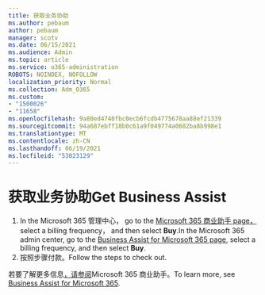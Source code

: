 ```yaml
---
title: 获取业务协助
ms.author: pebaum
author: pebaum
manager: scotv
ms.date: 06/15/2021
ms.audience: Admin
ms.topic: article
ms.service: o365-administration
ROBOTS: NOINDEX, NOFOLLOW
localization_priority: Normal
ms.collection: Adm_O365
ms.custom:
- "1500026"
- "11658"
ms.openlocfilehash: 9a80ed4740fbc0ecb6fcdb4775678aa88ef21339
ms.sourcegitcommit: 94a687ebff18b0c61a9f049774a0682ba8b998e1
ms.translationtype: MT
ms.contentlocale: zh-CN
ms.lasthandoff: 06/19/2021
ms.locfileid: "53023129"
---
```

# <a name="get-business-assist"></a><span data-ttu-id="20aff-102">获取业务协助</span><span class="sxs-lookup"><span data-stu-id="20aff-102">Get Business Assist</span></span>

1. <span data-ttu-id="20aff-103">In the Microsoft 365 管理中心， go to the [Microsoft 365 商业助手 page，](https://go.microsoft.com/fwlink/p/?linkid=2158423)select a billing frequency， and then select **Buy**.</span><span class="sxs-lookup"><span data-stu-id="20aff-103">In the Microsoft 365 admin center, go to the [Business Assist for Microsoft 365 page](https://go.microsoft.com/fwlink/p/?linkid=2158423), select a billing frequency, and then select **Buy**.</span></span>
2. <span data-ttu-id="20aff-104">按照步骤付款。</span><span class="sxs-lookup"><span data-stu-id="20aff-104">Follow the steps to check out.</span></span>

<span data-ttu-id="20aff-105">若要了解更多信息[，请参阅](/microsoft-365/admin/misc/business-assist)Microsoft 365 商业助手。</span><span class="sxs-lookup"><span data-stu-id="20aff-105">To learn more, see [Business Assist for Microsoft 365](/microsoft-365/admin/misc/business-assist).</span></span>